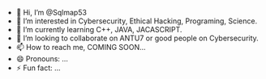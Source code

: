 - 👋 Hi, I’m @Sqlmap53
- 👀 I’m interested in Cybersecurity, Ethical Hacking, Programing, Science.
- 🌱 I’m currently learning C++, JAVA, JACASCRIPT.
- 💞️ I’m looking to collaborate on ANTU7 or good people on Cybersecurity.
- 📫 How to reach me, COMING SOON...
- 😄 Pronouns: ...
- ⚡ Fun fact: ...

<!---
Sqlmap53/Sqlmap53 is a ✨ special ✨ repository because its `README.md` (this file) appears on your GitHub profile.
You can click the Preview link to take a look at your changes.
--->
